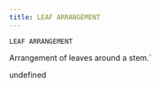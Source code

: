 ```yaml
---
title: LEAF ARRANGEMENT
---
```

`LEAF ARRANGEMENT`

Arrangement of leaves around a stem.`

undefined
